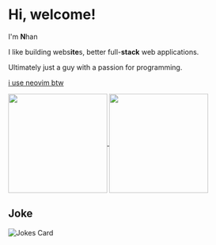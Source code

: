 # Hi, welcome!

I'm **N**han

I like building webs**ite**s, better full-**stack** web applications.

Ultimately just a guy with a passion for programming.

[i use neovim btw](https://twitter.com/ThePrimeagen/status/1649452594417336326)

<a href="https://github.com/Nitestack">
<img height=200 align="center" src="https://github-readme-stats.vercel.app/api?username=Nitestack&count_private=true&show_icons=true&theme=transparent" />
</a>
<a href="https://github.com/Nitestack">
<img height=200 align="center" src="https://github-readme-stats.vercel.app/api/top-langs/?username=Nitestack&theme=transparent&layout=compact" />
</a>

## Joke

![Jokes Card](https://readme-jokes.vercel.app/api?hideBorder&theme=tokyonight)
